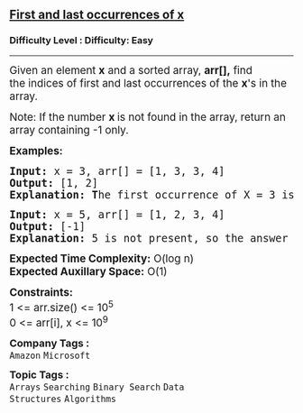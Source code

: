 <h2><a href="https://www.geeksforgeeks.org/problems/first-and-last-occurrences-of-x2041/1?page=1&category=Binary%20Search&sortBy=difficulty">First and last occurrences of x</a></h2><h3>Difficulty Level : Difficulty: Easy</h3><hr><div class="problems_problem_content__Xm_eO"><p><span style="font-size: 14pt;">Given an element <strong>x</strong> and a sorted array, <strong>arr[],</strong> find the&nbsp;</span><span style="font-size: 18.6667px;">indices</span><span style="font-size: 18.6667px;"> of </span><span style="font-size: 18.6667px;">first and last occurrences</span><span style="font-size: 14pt;"> of the </span><strong style="font-size: 14pt;">x</strong><span style="font-size: 14pt;">'s in the array.</span></p>
<p><span style="font-size: 14pt;">Note: If the number <strong>x </strong>is not found in the array, return an array containing -1 only.</span></p>
<p><span style="font-size: 14pt;"><strong>Examples:</strong></span></p>
<pre><span style="font-size: 14pt;"><strong>Input: </strong>x = 3, arr[] = [1, 3, 3, 4]
<strong>Output: </strong>[1, 2]
<strong>Explanation: T</strong>he first occurrence of X = 3 is at index = 1 and the last at index = 2.</span></pre>
<pre><span style="font-size: 14pt;"><strong>Input: </strong>x = 5, arr[] = [1, 2, 3, 4]
<strong>Output: </strong>[-1]
<strong>Explanation: </strong>5 is not present, so the answer is -1.</span></pre>
<p><span style="font-size: 14pt;"><strong>Expected Time Complexity:</strong> O(log n)<br><strong>Expected Auxillary Space</strong><strong style="font-family: -apple-system, BlinkMacSystemFont, 'Segoe UI', Roboto, Oxygen, Ubuntu, Cantarell, 'Open Sans', 'Helvetica Neue', sans-serif;">:</strong><span style="font-family: -apple-system, BlinkMacSystemFont, 'Segoe UI', Roboto, Oxygen, Ubuntu, Cantarell, 'Open Sans', 'Helvetica Neue', sans-serif;"> O(1)</span></span></p>
<p><span style="font-size: 14pt;"><strong>Constraints:&nbsp;</strong><br>1 &lt;= arr.size() &lt;= 10<sup>5</sup>&nbsp;<br>0 &lt;= arr[i], x &lt;= 10<sup>9</sup></span></p></div><p><span style=font-size:18px><strong>Company Tags : </strong><br><code>Amazon</code>&nbsp;<code>Microsoft</code>&nbsp;<br><p><span style=font-size:18px><strong>Topic Tags : </strong><br><code>Arrays</code>&nbsp;<code>Searching</code>&nbsp;<code>Binary Search</code>&nbsp;<code>Data Structures</code>&nbsp;<code>Algorithms</code>&nbsp;